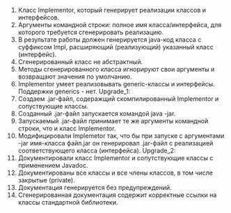 1. Класс Implementor, который генерирует реализации классов и интерфейсов.
2. Аргументы командной строки: полное имя класса/интерфейса, для которого требуется сгенерировать реализацию.
3. В результате работы должен генерируется java-код класса с суффиксом Impl, расширяющий (реализующий) указанный класс (интерфейс).
4. Сгенерированный класс не абстрактный.
5. Методы сгенерированного класса игнорируют свои аргументы и возвращают значения по умолчанию.
6. Implementor умеет реализовывать generic-классы и интерфейсы. Поддержки generics - нет.
Upgrade_1:
7. Создаем .jar-файл, содеражщий скомпилированный Implementor и сопуствующие классы.
8. Созданный .jar-файл запускается командой java -jar.
9. Запускаемый .jar-файл принимает те же аргументы командной строки, что и класс Implementor.
10. Модифицировали Implemetor так, что бы при запуске с аргументами -jar имя-класса файл.jar он генерировал .jar-файл с реализацией соответствующего класса (интерфейса).
Upgrade_2:
11. Документировали класс Implementor и сопутствующие классы с применением Javadoc.
12. Документированы все классы и все члены классов, в том числе закрытые (private).
13. Документация генерируется без предупреждений.
14. Сгенерированная документация содержит корректные ссылки на классы стандартной библиотеки.


